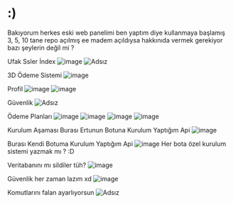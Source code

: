 # :)

Bakıyorum herkes eski web panelimi ben yaptım diye kullanmaya başlamış 3, 5, 10 tane repo açılmış ee madem açıldıysa hakkınıda vermek gerekiyor bazı şeylerin değil mi ?

Ufak Ssler
İndex
![image](https://github.com/user-attachments/assets/cbc26d1f-012b-480f-a1e9-1b0d1b74cdf2)
![Adsız](https://github.com/user-attachments/assets/62858054-a79c-4002-9991-e7a298c4bf88)

3D Ödeme Sistemi
![image](https://github.com/user-attachments/assets/7e3cb48f-9898-4461-88e5-866fef27b74d)

Profil
![image](https://github.com/user-attachments/assets/18182a59-c0b3-499f-824b-2a113267bf7d)
![image](https://github.com/user-attachments/assets/b91a993a-91a3-494e-bce5-096f48c69ee6)

Güvenlik
![Adsız](https://github.com/user-attachments/assets/5c01a4a7-b257-449a-929e-1e965aaaf04f)

Ödeme Planları
![image](https://github.com/user-attachments/assets/a5e84e02-0403-429c-80cc-411f43750c07)
![image](https://github.com/user-attachments/assets/42f1a22d-735d-49f4-88f3-84a337698111)
![image](https://github.com/user-attachments/assets/75a391fe-7f75-40e0-a87f-f9305f606780)
![image](https://github.com/user-attachments/assets/08e6793a-c836-494f-b903-54b168b0b379)

Kurulum Aşaması
Burası Ertunun Botuna Kurulum Yaptığım Api
![image](https://github.com/user-attachments/assets/102bb583-004e-4ab8-8d09-a37df61ce1d8)

Burası Kendi Botuma Kurulum Yaptığım Api
![image](https://github.com/user-attachments/assets/4a41fad1-120d-4afd-b0c6-db8180cbc128)
Her bota özel kurulum sistemi yazmak mı ? :D

Veritabanını mı sildiler tüh?
![image](https://github.com/user-attachments/assets/28f1b924-5495-442b-a46c-3da99ac16fb7)

Güvenlik her zaman lazım xd 
![image](https://github.com/user-attachments/assets/df9a4dc5-a19a-450e-b433-9f87407a69d1)

Komutlarını falan ayarlıyorsun
![Adsız](https://github.com/user-attachments/assets/fa6c7ff4-7ca2-45fa-b7e4-68467f9031f2)

